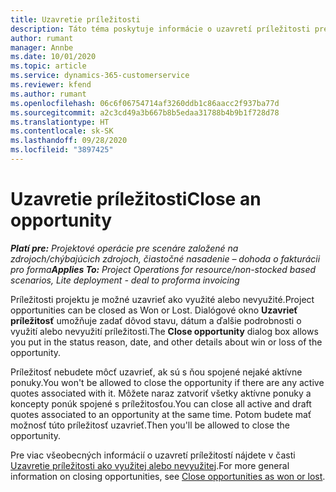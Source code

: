 ```yaml
---
title: Uzavretie príležitosti
description: Táto téma poskytuje informácie o uzavretí príležitosti pre projekt.
author: rumant
manager: Annbe
ms.date: 10/01/2020
ms.topic: article
ms.service: dynamics-365-customerservice
ms.reviewer: kfend
ms.author: rumant
ms.openlocfilehash: 06c6f06754714af3260ddb1c86aacc2f937ba77d
ms.sourcegitcommit: a2c3cd49a3b667b8b5edaa31788b4b9b1f728d78
ms.translationtype: HT
ms.contentlocale: sk-SK
ms.lasthandoff: 09/28/2020
ms.locfileid: "3897425"
---
```

# <a name="close-an-opportunity"></a><span data-ttu-id="9960e-103">Uzavretie príležitosti</span><span class="sxs-lookup"><span data-stu-id="9960e-103">Close an opportunity</span></span>

<span data-ttu-id="9960e-104">_**Platí pre:** Projektové operácie pre scenáre založené na zdrojoch/chýbajúcich zdrojoch, čiastočné nasadenie – dohoda o fakturácii pro forma_</span><span class="sxs-lookup"><span data-stu-id="9960e-104">_**Applies To:** Project Operations for resource/non-stocked based scenarios, Lite deployment - deal to proforma invoicing_</span></span>

<span data-ttu-id="9960e-105">Príležitosti projektu je možné uzavrieť ako využité alebo nevyužité.</span><span class="sxs-lookup"><span data-stu-id="9960e-105">Project opportunities can be closed as Won or Lost.</span></span> <span data-ttu-id="9960e-106">Dialógové okno **Uzavrieť príležitosť** umožňuje zadať dôvod stavu, dátum a ďalšie podrobnosti o využití alebo nevyužití príležitosti.</span><span class="sxs-lookup"><span data-stu-id="9960e-106">The **Close opportunity** dialog box allows you put in the status reason, date, and other details about win or loss of the opportunity.</span></span>

<span data-ttu-id="9960e-107">Príležitosť nebudete môcť uzavrieť, ak sú s ňou spojené nejaké aktívne ponuky.</span><span class="sxs-lookup"><span data-stu-id="9960e-107">You won't be allowed to close the opportunity if there are any active quotes associated with it.</span></span> <span data-ttu-id="9960e-108">Môžete naraz zatvoriť všetky aktívne ponuky a koncepty ponúk spojené s príležitosťou.</span><span class="sxs-lookup"><span data-stu-id="9960e-108">You can close all active and draft quotes associated to an opportunity at the same time.</span></span> <span data-ttu-id="9960e-109">Potom budete mať možnosť túto príležitosť uzavrieť.</span><span class="sxs-lookup"><span data-stu-id="9960e-109">Then you'll be allowed to close the opportunity.</span></span>

<span data-ttu-id="9960e-110">Pre viac všeobecných informácií o uzavretí príležitostí nájdete v časti [Uzavretie príležitosti ako využitej alebo nevyužitej](https://docs.microsoft.com/dynamics365/sales-enterprise/close-opportunity-won-lost-sales).</span><span class="sxs-lookup"><span data-stu-id="9960e-110">For more general information on closing opportunities, see [Close opportunities as won or lost](https://docs.microsoft.com/dynamics365/sales-enterprise/close-opportunity-won-lost-sales).</span></span>
